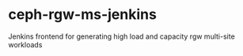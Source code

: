 # ceph-rgw-ms-jenkins
Jenkins frontend for generating high load and capacity rgw multi-site workloads
